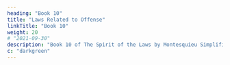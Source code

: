 ```yaml
---
heading: "Book 10"
title: "Laws Related to Offense"
linkTitle: "Book 10"
weight: 20
# "2021-09-30"
description: "Book 10 of The Spirit of the Laws by Montesquieu Simplified as 17 chapters"
c: "darkgreen"
---
```



